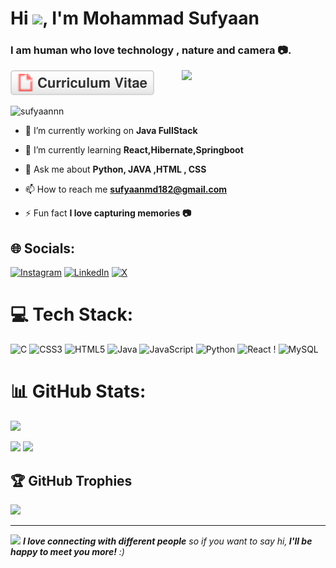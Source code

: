 <h1 align="left">Hi <img src="https://github.com/TheDudeThatCode/TheDudeThatCode/blob/master/Assets/Hi.gif" width="30">, I'm Mohammad Sufyaan</h1>
<h3 align="left">I am human who love technology , nature and camera 📷.</h3>
<img align='right' src="https://whosarghya.netlify.app/content/giphy.gif" width="230">
<a href="https://drive.google.com/file/d/17thKlpuomE4ZaT8vdyf011aOGz69F933/view?usp=sharing"><img src="https://raw.githubusercontent.com/terrytangyuan/terrytangyuan/464952261b11c4d89b1a3e2292b72cb2576069b4/imgs/cv.svg" alt="Resume"></a>

<p align="left"> <img src="https://komarev.com/ghpvc/?username=sufyaannn&label=Profile%20views&color=0e75b6&style=flat" alt="sufyaannn" /> </p>

- 🔭 I’m currently working on **Java FullStack**

- 🌱 I’m currently learning **React,Hibernate,Springboot**

- 💬 Ask me about **Python, JAVA ,HTML , CSS**

- 📫 How to reach me **sufyaanmd182@gmail.com**

- ⚡ Fun fact **I love capturing memories 📷**

## 🌐 Socials:
[![Instagram](https://img.shields.io/badge/Instagram-%23E4405F.svg?logo=Instagram&logoColor=white)](https://www.instagram.com/sufyaan_182/) [![LinkedIn](https://img.shields.io/badge/LinkedIn-%230077B5.svg?logo=linkedin&logoColor=white)](https://www.linkedin.com/in/mohammad-sufyaan/) [![X](https://img.shields.io/badge/X-black.svg?logo=X&logoColor=white)](https://twitter.com/Sufyaansufy182) 


# 💻 Tech Stack:
![C](https://img.shields.io/badge/c-%2300599C.svg?style=flat&logo=c&logoColor=white) ![CSS3](https://img.shields.io/badge/css3-%231572B6.svg?style=flat&logo=css3&logoColor=white) ![HTML5](https://img.shields.io/badge/html5-%23E34F26.svg?style=flat&logo=html5&logoColor=white) ![Java](https://img.shields.io/badge/java-%23ED8B00.svg?style=flat&logo=openjdk&logoColor=white) ![JavaScript](https://img.shields.io/badge/javascript-%23323330.svg?style=flat&logo=javascript&logoColor=%23F7DF1E) ![Python](https://img.shields.io/badge/python-3670A0?style=flat&logo=python&logoColor=ffdd54) ![React](https://img.shields.io/badge/react-%2320232a.svg?style=flat&logo=react&logoColor=%2361DAFB) ! ![MySQL](https://img.shields.io/badge/mysql-4479A1.svg?style=flat&logo=mysql&logoColor=white)
# 📊 GitHub Stats:
![](https://github-readme-stats.vercel.app/api?username=sufyaannn&theme=default&hide_border=false&include_all_commits=false&count_private=false)<br/>
<!--![](https://github-readme-streak-stats.herokuapp.com/?user=sufyaannn&theme=default&hide_border=false)--->
[![](https://streak-stats.demolab.com/?user=sufyaannn)](https://git.io/streak-stats)
![](https://github-readme-stats.vercel.app/api/top-langs/?username=sufyaannn&theme=default&hide_border=false&include_all_commits=false&count_private=false&layout=compact)

## 🏆 GitHub Trophies
![](https://github-profile-trophy.vercel.app/?username=sufyaannn&theme=default&no-frame=false&no-bg=true&margin-w=4)

---
<img src="https://media.giphy.com/media/mGcNjsfWAjY5AEZNw6/giphy.gif" width="60"> <em><b>I love connecting with different people</b> so if you want to say hi,<b> I'll be happy to meet you more!</b> :)</em>
